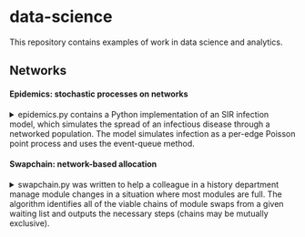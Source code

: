 # data-science #

This repository contains examples of work in data science and analytics.

## Networks ##
#### Epidemics: stochastic processes on networks ####
<details>
<summary>epidemics.py contains a Python implementation of an SIR infection model, which simulates the spread of an infectious disease through a networked population. The model simulates infection as a per-edge Poisson point process and uses the event-queue method.
</summary>
The file contains two functions. 

The **SIR function** takes arg *G* (a networkx graph object) and kwargs *i_rate* (per-edge infection rate), *r_rate* (recovery rate), *init* (number of initial infections), and *max_time* (maximum time to run the simulation; since SIR models should always reach equilibrium infinite loops should not occur, but this kwarg is included on a belt-and-braces basis).

The **timeshift function** is an auxiliary function which aligns multiple model runs with time = 0 at the specified threshold level of infections. It takes two args and two kwargs. The positional arguments are: *df* (a Pandas dataframe containing model output), and *threshold* (the number of infections to set at time = 0). The two keyword arguments can be ignored if using output from the SIR function. They specify the criterion to which the threshold value relates (*criteria*), and the dataframe column containing the time values (*time*).

Together, these functions allow multiple model runs to be collated and aligned. It is straightforward to then, for example, plot the results:

![Plot of 50 SIR model runs](Networks/Images/50_runs.png  "Plot of 50 SIR model runs")
 
</details>

#### Swapchain: network-based allocation ####
<details>
<summary>swapchain.py was written to help a colleague in a history department manage module changes in a situation where most modules are full. The algorithm identifies all of the viable chains of module swaps from a given waiting list and outputs the necessary steps (chains may be mutually exclusive).
</summary>

**Caveat:** This script was written to assist a human coordinator and not to automate the process of module changes. Bi- and trilateral swaps are often possible to identify 'by eye', but longer chains of swaps can be difficult to spot. The script finds chains of swaps, and only within this prioritises students on a first-come, first-served (fcfs) basis. This may not accord with procedural fairness. E.g. a student who has been waiting months and could have a place through a chain of three swaps, could miss out to a student who just joined the waiting list but who would get a place as part of six swaps. Weighing 'greatest number' vs fcfs is left to human judgement in accordance with departmental norms, 

**Details:** The script imports the waiting_list.csv from the Data directory, and represents it as a directed multigraph. It then uses NetworkX's *simple cycle* function to identify cycles (which corresponds to chains of viable swaps) and outputs all viable chains of swaps as swapchain.csv in the Data directory, sorted with the longest chains at the top. The data included are synthetic, combining fake student names with real module names. Chains may be (probably are) mutually exclusive. The user should choose one chain, action it, update the waiting list, and then run the script again to identify further viable swaps. 
</details>
